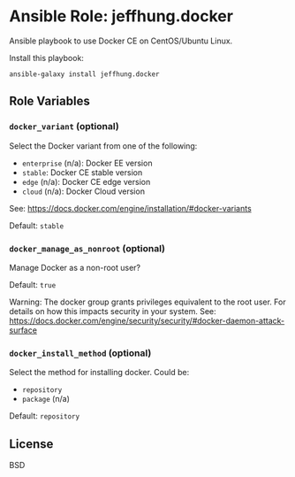 # Ansible Role: jeffhung.docker

Ansible playbook to use Docker CE on CentOS/Ubuntu Linux.

Install this playbook:

	ansible-galaxy install jeffhung.docker


## Role Variables

### `docker_variant` (optional)

Select the Docker variant from one of the following:

- `enterprise` (n/a): Docker EE version
- `stable`: Docker CE stable version
- `edge` (n/a): Docker CE edge version
- `cloud` (n/a): Docker Cloud version

See: https://docs.docker.com/engine/installation/#docker-variants

Default: `stable`

### `docker_manage_as_nonroot` (optional)

Manage Docker as a non-root user?

Default: `true`

Warning: The docker group grants privileges equivalent to the root user. For
         details on how this impacts security in your system.
    See: https://docs.docker.com/engine/security/security/#docker-daemon-attack-surface


### `docker_install_method` (optional)

Select the method for installing docker. Could be:

- `repository`
- `package` (n/a)

Default: `repository`

## License

BSD


